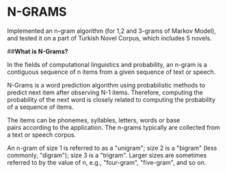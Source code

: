 # N-GRAMS
Implemented an n-gram algorithm (for 1,2 and 3-grams of Markov Model), and tested it on a part of Turkish Novel Corpus, which includes 5 novels.

##**What is N-Grams?** </font>

In the fields of computational linguistics and probability, an n-gram is a contiguous sequence of n items from a given sequence of text or speech.

N-Grams is a word prediction algorithm using probabilistic methods to predict next item after observing N-1 items. Therefore, computing the probability of the next word is closely related to computing the probability of a sequence of items.

The items can be phonemes, syllables, letters, words or base pairs according to the application. The n-grams typically are collected from a text or speech corpus. 

An n-gram of size 1 is referred to as a "unigram"; size 2 is a "bigram" (less commonly, "digram"); size 3 is a "trigram". Larger sizes are sometimes referred to by the value of n, e.g., "four-gram", "five-gram", and so on.


